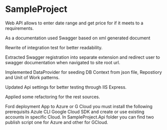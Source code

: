 # SampleProject

Web API allows to enter date range and get price for if it meets to a requirements.

As a documentation used Swagger based on xml generated document

Rewrite of integration test for better readability.

Extracted Swagger registration into separate extension and redirect user to swagger documentation when navigated to site root url.

Implemented DataProvider for seeding DB Context from json file, Repostiory and Unit of Work patterns.

Updated Api settings for better testing through IIS Express.

Applied some refactoring for the rest sources.

Ford deployment App to Azure or G Cloud you must install the following prerequisits
Azule CLI
Google Cloud SDK
and create or use existing accounts in specific Cloud.
In SampleProject.Api folder you can find two publish script one for Azure and other for GCloud.
